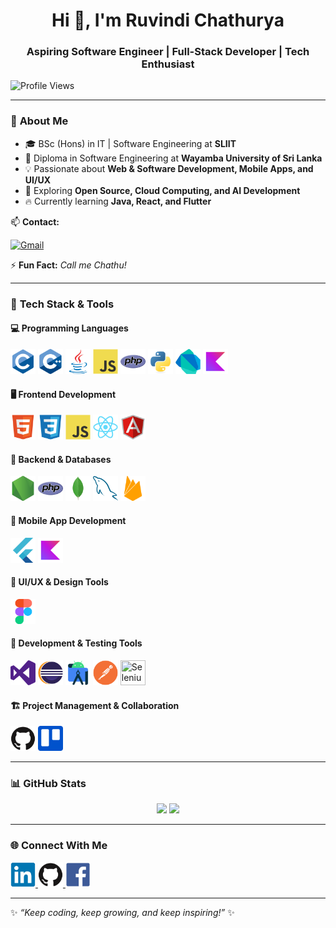 <h1 align="center">Hi 👋, I'm Ruvindi Chathurya</h1>
<h3 align="center">Aspiring Software Engineer | Full-Stack Developer | Tech Enthusiast</h3>

<p align="left">
  <img src="https://komarev.com/ghpvc/?username=MatharaArachchi&label=Profile%20views&color=0e75b6&style=flat" alt="Profile Views" />
</p>

---

### 📌 **About Me**
- 🎓 BSc (Hons) in IT | Software Engineering at **SLIIT**  
- 📜 Diploma in Software Engineering at **Wayamba University of Sri Lanka**  
- 💡 Passionate about **Web & Software Development, Mobile Apps, and UI/UX**  
- 🚀 Exploring **Open Source, Cloud Computing, and AI Development**  
- 🔥 Currently learning **Java, React, and Flutter**  

📫 **Contact:**  

[![Gmail](https://img.shields.io/badge/ruvindichathurya@gmail.com-D14836?style=flat&logo=gmail&logoColor=white)](mailto:ruvindichathurya@gmail.com)

⚡ **Fun Fact:** *Call me Chathu!*

---

### 🚀 **Tech Stack & Tools**
#### 💻 **Programming Languages**
<p align="left">
  <img src="https://raw.githubusercontent.com/devicons/devicon/master/icons/c/c-original.svg" width="40" height="40"/>
  <img src="https://raw.githubusercontent.com/devicons/devicon/master/icons/cplusplus/cplusplus-original.svg" width="40" height="40"/>
  <img src="https://raw.githubusercontent.com/devicons/devicon/master/icons/java/java-original.svg" width="40" height="40"/>
  <img src="https://raw.githubusercontent.com/devicons/devicon/master/icons/javascript/javascript-original.svg" width="40" height="40"/>
  <img src="https://raw.githubusercontent.com/devicons/devicon/master/icons/php/php-original.svg" width="40" height="40"/>
  <img src="https://raw.githubusercontent.com/devicons/devicon/master/icons/python/python-original.svg" width="40" height="40"/>
  <img src="https://raw.githubusercontent.com/devicons/devicon/master/icons/dart/dart-original.svg" width="40" height="40"/>
  <img src="https://raw.githubusercontent.com/devicons/devicon/master/icons/kotlin/kotlin-original.svg" width="40" height="40"/>
</p>

#### 🖥️ **Frontend Development**
<p align="left">
  <img src="https://raw.githubusercontent.com/devicons/devicon/master/icons/html5/html5-original.svg" width="40" height="40"/>
  <img src="https://raw.githubusercontent.com/devicons/devicon/master/icons/css3/css3-original.svg" width="40" height="40"/>
  <img src="https://raw.githubusercontent.com/devicons/devicon/master/icons/javascript/javascript-original.svg" width="40" height="40"/>
  <img src="https://raw.githubusercontent.com/devicons/devicon/master/icons/react/react-original.svg" width="40" height="40"/>
  <img src="https://raw.githubusercontent.com/devicons/devicon/master/icons/angularjs/angularjs-original.svg" width="40" height="40"/>
</p>

#### 🔧 **Backend & Databases**
<p align="left">
  <img src="https://raw.githubusercontent.com/devicons/devicon/master/icons/nodejs/nodejs-original.svg" width="40" height="40"/>
  <img src="https://raw.githubusercontent.com/devicons/devicon/master/icons/php/php-original.svg" width="40" height="40"/>
  <img src="https://raw.githubusercontent.com/devicons/devicon/master/icons/mongodb/mongodb-original.svg" width="40" height="40"/>
  <img src="https://raw.githubusercontent.com/devicons/devicon/master/icons/mysql/mysql-original.svg" width="40" height="40"/>
  <img src="https://raw.githubusercontent.com/devicons/devicon/master/icons/firebase/firebase-plain.svg" width="40" height="40"/>
</p>

#### 📱 **Mobile App Development**
<p align="left">
  <img src="https://raw.githubusercontent.com/devicons/devicon/master/icons/flutter/flutter-original.svg" width="40" height="40"/>
  <img src="https://raw.githubusercontent.com/devicons/devicon/master/icons/kotlin/kotlin-original.svg" width="40" height="40"/>
</p>

#### 🎨 **UI/UX & Design Tools**
<p align="left">
  <img src="https://raw.githubusercontent.com/devicons/devicon/master/icons/figma/figma-original.svg" width="40" height="40"/>
</p>

#### 🔬 **Development & Testing Tools**
<p align="left">
  <img src="https://raw.githubusercontent.com/devicons/devicon/master/icons/visualstudio/visualstudio-plain.svg" width="40" height="40"/>
  <img src="https://raw.githubusercontent.com/devicons/devicon/master/icons/eclipse/eclipse-original.svg" width="40" height="40"/>
  <img src="https://raw.githubusercontent.com/devicons/devicon/master/icons/androidstudio/androidstudio-original.svg" width="40" height="40"/>
  <img src="https://raw.githubusercontent.com/devicons/devicon/master/icons/postman/postman-original.svg" width="40" height="40"/>
  <img src="https://upload.wikimedia.org/wikipedia/commons/d/d5/Selenium_Logo.png" width="40" height="40" title="Selenium IDE"/>
</p>
</p>

#### 🏗 **Project Management & Collaboration**
<p align="left">
  <img src="https://raw.githubusercontent.com/devicons/devicon/master/icons/github/github-original.svg" width="40" height="40"/>
  <img src="https://raw.githubusercontent.com/devicons/devicon/master/icons/trello/trello-plain.svg" width="40" height="40"/>
</p>


---

### 📊 **GitHub Stats**
<p align="center">
  <img width="48%" src="https://github-readme-stats.vercel.app/api?username=ruvindi-matharaarachchi&show_icons=true&theme=radical" />
  <img width="48%" src="https://github-readme-streak-stats.herokuapp.com/?user=ruvindi-matharaarachchi&theme=radical" />
</p>

---


### 🌐 **Connect With Me**
<p align="left">
  <a href="https://www.linkedin.com/in/ruvindi-chathurya-7088942a1/">
    <img src="https://raw.githubusercontent.com/devicons/devicon/master/icons/linkedin/linkedin-original.svg" width="40" height="40"/>
  </a>
  <a href="https://github.com/ruvindi-matharaarachchi">
    <img src="https://raw.githubusercontent.com/devicons/devicon/master/icons/github/github-original.svg" width="40" height="40"/>
  </a>
  <a href="https://fb.com/ruvindi.chathurya">
    <img src="https://raw.githubusercontent.com/devicons/devicon/master/icons/facebook/facebook-original.svg" width="40" height="40"/>
  </a>
</p>

---

✨ *“Keep coding, keep growing, and keep inspiring!”* ✨
